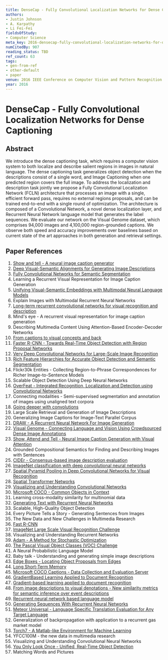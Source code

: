 ```yaml
---
title: DenseCap - Fully Convolutional Localization Networks for Dense Captioning
authors:
- Justin Johnson
- A. Karpathy
- Li Fei-Fei
fieldsOfStudy:
- Computer Science
meta_key: 2016-densecap-fully-convolutional-localization-networks-for-dense-captioning
numCitedBy: 907
reading_status: TBD
ref_count: 63
tags:
- gen-from-ref
- other-default
- paper
venue: 2016 IEEE Conference on Computer Vision and Pattern Recognition (CVPR)
year: 2016
---
```


# DenseCap - Fully Convolutional Localization Networks for Dense Captioning

## Abstract

We introduce the dense captioning task, which requires a computer vision system to both localize and describe salient regions in images in natural language. The dense captioning task generalizes object detection when the descriptions consist of a single word, and Image Captioning when one predicted region covers the full image. To address the localization and description task jointly we propose a Fully Convolutional Localization Network (FCLN) architecture that processes an image with a single, efficient forward pass, requires no external regions proposals, and can be trained end-to-end with a single round of optimization. The architecture is composed of a Convolutional Network, a novel dense localization layer, and Recurrent Neural Network language model that generates the label sequences. We evaluate our network on the Visual Genome dataset, which comprises 94,000 images and 4,100,000 region-grounded captions. We observe both speed and accuracy improvements over baselines based on current state of the art approaches in both generation and retrieval settings.

## Paper References

1. [Show and tell - A neural image caption generator](2015-show-and-tell-a-neural-image-caption-generator)
2. [Deep Visual-Semantic Alignments for Generating Image Descriptions](2017-deep-visual-semantic-alignments-for-generating-image-descriptions)
3. [Fully Convolutional Networks for Semantic Segmentation](2017-fully-convolutional-networks-for-semantic-segmentation)
4. Learning a Recurrent Visual Representation for Image Caption Generation
5. [Unifying Visual-Semantic Embeddings with Multimodal Neural Language Models](2014-unifying-visual-semantic-embeddings-with-multimodal-neural-language-models)
6. Explain Images with Multimodal Recurrent Neural Networks
7. [Long-term recurrent convolutional networks for visual recognition and description](2015-long-term-recurrent-convolutional-networks-for-visual-recognition-and-description)
8. Mind's eye - A recurrent visual representation for image caption generation
9. Describing Multimedia Content Using Attention-Based Encoder-Decoder Networks
10. [From captions to visual concepts and back](2015-from-captions-to-visual-concepts-and-back)
11. [Faster R-CNN - Towards Real-Time Object Detection with Region Proposal Networks](2015-faster-r-cnn-towards-real-time-object-detection-with-region-proposal-networks)
12. [Very Deep Convolutional Networks for Large-Scale Image Recognition](2014-vggnet.md)
13. [Rich Feature Hierarchies for Accurate Object Detection and Semantic Segmentation](2014-rich-feature-hierarchies-for-accurate-object-detection-and-semantic-segmentation)
14. Flickr30k Entities - Collecting Region-to-Phrase Correspondences for Richer Image-to-Sentence Models
15. Scalable Object Detection Using Deep Neural Networks
16. [OverFeat - Integrated Recognition, Localization and Detection using Convolutional Networks](2014-overfeat-integrated-recognition-localization-and-detection-using-convolutional-networks)
17. Connecting modalities - Semi-supervised segmentation and annotation of images using unaligned text corpora
18. [Going deeper with convolutions](2015-going-deeper-with-convolutions)
19. Large Scale Retrieval and Generation of Image Descriptions
20. Generalizing Image Captions for Image-Text Parallel Corpus
21. [DRAW - A Recurrent Neural Network For Image Generation](2015-draw-a-recurrent-neural-network-for-image-generation)
22. [Visual Genome - Connecting Language and Vision Using Crowdsourced Dense Image Annotations](2016-visual-genome-connecting-language-and-vision-using-crowdsourced-dense-image-annotations)
23. [Show, Attend and Tell - Neural Image Caption Generation with Visual Attention](2015-show-attend-and-tell-neural-image-caption-generation-with-visual-attention)
24. Grounded Compositional Semantics for Finding and Describing Images with Sentences
25. [CIDEr - Consensus-based image description evaluation](2015-cider-consensus-based-image-description-evaluation)
26. [ImageNet classification with deep convolutional neural networks](2012-alexnet.md)
27. [Spatial Pyramid Pooling in Deep Convolutional Networks for Visual Recognition](2015-spatial-pyramid-pooling-in-deep-convolutional-networks-for-visual-recognition)
28. [Spatial Transformer Networks](2015-spatial-transformer-networks)
29. [Visualizing and Understanding Convolutional Networks](2014-visualizing-and-understanding-convolutional-networks)
30. [Microsoft COCO - Common Objects in Context](2014-microsoft-coco-common-objects-in-context)
31. Learning cross-modality similarity for multinomial data
32. [Generating Text with Recurrent Neural Networks](2011-generating-text-with-recurrent-neural-networks)
33. Scalable, High-Quality Object Detection
34. Every Picture Tells a Story - Generating Sentences from Images
35. The New Data and New Challenges in Multimedia Research
36. [Fast R-CNN](2015-fast-r-cnn)
37. [ImageNet Large Scale Visual Recognition Challenge](2015-imagenet-large-scale-visual-recognition-challenge)
38. Visualizing and Understanding Recurrent Networks
39. [Adam - A Method for Stochastic Optimization](2015-adam-a-method-for-stochastic-optimization)
40. [The Pascal Visual Object Classes (VOC) Challenge](2009-the-pascal-visual-object-classes-voc-challenge)
41. A Neural Probabilistic Language Model
42. Baby talk - Understanding and generating simple image descriptions
43. [Edge Boxes - Locating Object Proposals from Edges](2014-edge-boxes-locating-object-proposals-from-edges)
44. [Long Short-Term Memory](1997-long-short-term-memory)
45. [Microsoft COCO Captions - Data Collection and Evaluation Server](2015-microsoft-coco-captions-data-collection-and-evaluation-server)
46. [GradientBased Learning Applied to Document Recognition](2001-gradientbased-learning-applied-to-document-recognition)
47. [Gradient-based learning applied to document recognition](1998-lenet5.md)
48. [From image descriptions to visual denotations - New similarity metrics for semantic inference over event descriptions](2014-from-image-descriptions-to-visual-denotations-new-similarity-metrics-for-semantic-inference-over-event-descriptions)
49. [Recurrent neural network based language model](2010-recurrent-neural-network-based-language-model)
50. [Generating Sequences With Recurrent Neural Networks](2013-generating-sequences-with-recurrent-neural-networks)
51. [Meteor Universal - Language Specific Translation Evaluation for Any Target Language](2014-meteor-universal-language-specific-translation-evaluation-for-any-target-language)
52. Generalization of backpropagation with application to a recurrent gas market model
53. [Torch7 - A Matlab-like Environment for Machine Learning](2011-torch7-a-matlab-like-environment-for-machine-learning)
54. YFCC100M - the new data in multimedia research
55. Visualizing and Understanding Convolutional Neural Networks
56. [You Only Look Once - Unified, Real-Time Object Detection](2016-you-only-look-once-unified-real-time-object-detection)
57. Matching Words and Pictures
